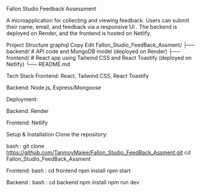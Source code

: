 Fallon Studio Feedback Assessment

A microapplication for collecting and viewing feedback. Users can submit their name, email, and feedback
via a responsive UI . The backend is deployed on Render, and the frontend is hosted on Netlify.

Project Structure
graphql
Copy
Edit
Fallon_Studio_FeedBack_Assment/
├── backend/          # API code and MongoDB model (deployed on Render)
├── frontend/         # React app using Tailwind CSS and React Toastify (deployed on Netlify)
└── README.md   



Tech Stack
Frontend: React, Tailwind CSS, React Toastify

Backend: Node.js, Express/Mongoose

Deployment:

Backend: Render

Frontend: Netlify



Setup & Installation
Clone the repository:

bash : 
git clone https://github.com/TanmoyMajee/Fallon_Studio_FeedBack_Assment.git
cd Fallon_Studio_FeedBack_Assment

Frontend:
bash :
cd frontend
npm install
npm start

Backend :
bash :
cd backend
npm install
npm run dev




